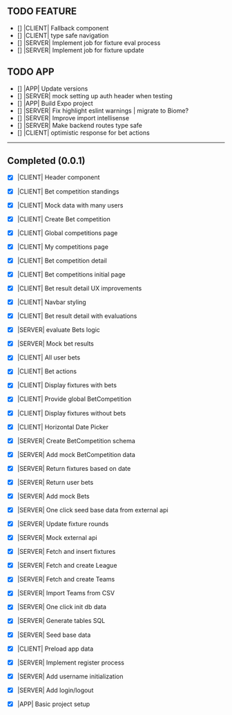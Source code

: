 ## TODO FEATURE

- [] |CLIENT| Fallback component
- [] |CLIENT| type safe navigation
- [] |SERVER| Implement job for fixture eval process
- [] |SERVER| Implement job for fixture update

## TODO APP

- [] |APP| Update versions
- [] |SERVER| mock setting up auth header when testing
- [] |APP| Build Expo project
- [] |SERVER| Fix highlight eslint warnings | migrate to Biome?
- [] |SERVER| Improve import intellisense
- [] |SERVER| Make backend routes type safe
- [] |CLIENT| optimistic response for bet actions


------------------------------------------------------------------------------------


## Completed (0.0.1)

- [x] |CLIENT| Header component

- [x] |CLIENT| Bet competition standings

- [x] |CLIENT| Mock data with many users

- [x] |CLIENT| Create Bet competition
- [x] |CLIENT| Global competitions page
- [x] |CLIENT| My competitions page
- [x] |CLIENT| Bet competition detail

- [x] |CLIENT| Bet competitions initial page

- [x] |CLIENT| Bet result detail UX improvements
- [x] |CLIENT| Navbar styling

- [x] |CLIENT| Bet result detail with evaluations

- [x] |SERVER| evaluate Bets logic
- [x] |SERVER| Mock bet results

- [x] |CLIENT| All user bets

- [x] |CLIENT| Bet actions

- [x] |CLIENT| Display fixtures with bets
- [x] |CLIENT| Provide global BetCompetition

- [x] |CLIENT| Display fixtures without bets

- [x] |CLIENT| Horizontal Date Picker

- [x] |SERVER| Create BetCompetition schema
- [x] |SERVER| Add mock BetCompetition data
- [x] |SERVER| Return fixtures based on date
- [x] |SERVER| Return user bets
- [x] |SERVER| Add mock Bets
- [x] |SERVER| One click seed base data from external api
- [x] |SERVER| Update fixture rounds
- [x] |SERVER| Mock external api
- [x] |SERVER| Fetch and insert fixtures
- [x] |SERVER| Fetch and create League
- [x] |SERVER| Fetch and create Teams
- [x] |SERVER| Import Teams from CSV
- [x] |SERVER| One click init db data
- [x] |SERVER| Generate tables SQL
- [x] |SERVER| Seed base data
- [x] |CLIENT| Preload app data
- [x] |SERVER| Implement register process
- [x] |SERVER| Add username initialization
- [x] |SERVER| Add login/logout
- [x] |APP| Basic project setup
